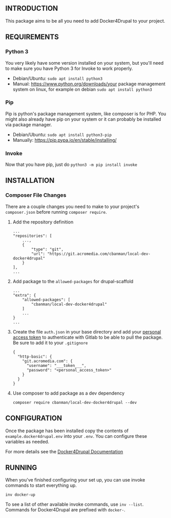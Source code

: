 ## INTRODUCTION

This package aims to be all you need to add Docker4Drupal to your project.

## REQUIREMENTS

### Python 3

You very likely have some version installed on your system, but you'll need to make sure you have Python 3 for Invoke to work properly.

- Debian/Ubuntu: `sudo apt install python3`
- Manual: https://www.python.org/downloads/your package management system on linux, for example on debian `sudo apt install python3`

### Pip

Pip is python's package management system, like composer is for PHP. You might also already have pip on your system or it can probably be installed via package manager.

- Debian/Ubuntu: `sudo apt install python3-pip`
- Manually: https://pip.pypa.io/en/stable/installing/

### Invoke

Now that you have pip, just do `python3 -m pip install invoke`

## INSTALLATION

### Composer File Changes

There are a couple changes you need to make to your project's `composer.json` before running `composer require`.

1. Add the repository definition
    ```
    ...
    "repositories": [
        ...,
        {
            "type": "git",
            "url": "https://git.acromedia.com/cbanman/local-dev-docker4drupal"
        }
    ],
    ...
    ```
2. Add package to the `allowed-packages` for drupal-scaffold
    ```
    ...
    "extra": {
        "allowed-packages": [
            "cbanman/local-dev-docker4drupal"
        ]
        ...
    }
    ...
    ```
3. Create the file `auth.json` in your base directory and add your [personal access token](https://docs.gitlab.com/ee/user/profile/personal_access_tokens.html)
   to authenticate with Gitlab to be able to pull the package. Be sure to add it to your `.gitignore`
    ```
    {
      "http-basic": {
        "git.acromedia.com": {
          "username": "___token___",
          "password": "<personal_access_token>"
        }
      }
    }
    ```
4. Use composer to add package as a dev dependency
    ```
    composer require cbanman/local-dev-docker4drupal --dev
    ```

## CONFIGURATION

Once the package has been installed copy the contents of `example.docker4drupal.env` into your `.env`. You can configure these variables as needed.

For more details see the [Docker4Drupal Documentation](https://wodby.com/docs/stacks/drupal/local/)

## RUNNING

When you've finished configuring your set up, you can use invoke commands to start everything up. 

```
inv docker-up
```

To see a list of other available invoke commands, use `inv --list`. Commands for Docker4Drupal are prefixed with `docker-`.